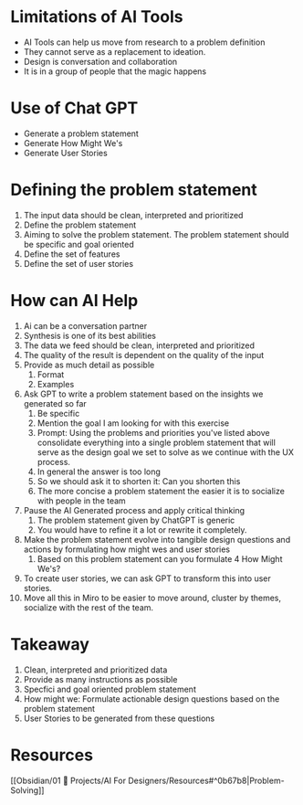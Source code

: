 
# Limitations of AI Tools

- AI Tools can help us move from research to a problem definition
- They cannot serve as a replacement to ideation. 
- Design is conversation and collaboration
- It is in a group of people that the magic happens

# Use of Chat GPT
* Generate a problem statement
* Generate How Might We's 
* Generate User Stories

# Defining the problem statement
1. The input data should be clean, interpreted and prioritized
2. Define the problem statement
3. Aiming to solve the problem statement. The problem statement should be specific and goal oriented
4. Define the set of features
5. Define the set of user stories
# How can AI Help
1. Ai can be a conversation partner
2. Synthesis is one of its best abilities
3. The data we feed should be clean, interpreted and prioritized
4. The quality of the result is dependent on the quality of the input
5. Provide as much detail as possible
	1. Format
	2. Examples
6. Ask GPT to write a problem statement based on the insights we generated so far
	1. Be specific 
	2. Mention the goal I am looking for with this exercise
	3. Prompt: Using the problems and priorities you've listed above consolidate everything into a single problem statement that will serve as the design goal we set to solve as we continue with the UX process.
	4. In general the answer is too long
	5. So we should ask it to shorten it: Can you shorten this
	6. The more concise a problem statement the easier it is to socialize with people in the team
7. Pause the AI Generated process and apply critical thinking
	1. The problem statement given by ChatGPT is generic
	2. You would have to refine it a lot or rewrite it completely.
8. Make the problem statement evolve into tangible design questions and actions by formulating how might wes and user stories
	1. Based on this problem statement can you formulate 4 How Might We's?
9. To create user stories, we can ask GPT to transform this into user stories. 
10. Move all this in Miro to be easier to move around, cluster by themes, socialize with the rest of the team. 



# Takeaway
1. Clean, interpreted and prioritized data
2. Provide as many instructions as possible
3. Specfici and goal oriented problem statement
4. How might we: Formulate actionable design questions based on the problem statement
5. User Stories to be generated from these questions
# Resources

[[Obsidian/01 💼 Projects/AI For Designers/Resources#^0b67b8|Problem-Solving]]


